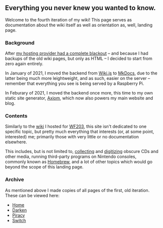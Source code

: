 ## Everything you never knew you wanted to know.

Welcome to the fourth iteration of my wiki! This page serves as documentation about the wiki itself as well as orientation as, well, landing page.

### Background

After [my hosting provider had a complete blackout](https://twitter.com/njal_la/status/1232572941516386304) – and because I had backups of the old wiki pages, but only as HTML – I decided to start from zero again entirely.

In January of 2021, I moved the backend from [Wiki.js](https://wiki.js.org/) to [MkDocs](https://www.mkdocs.org/), due to the latter being much more leightweight, and as such, easier on the server – remember that everything you see is being served by a Raspberry Pi.

In Feburary of 2021, I moved the backend once more, this time to my own static site generator, [Axiom](https://github.com/TheLastZombie/Axiom), which now also powers my main website and blog.

### Contents

Similarly to the [wiki](https://wf203.net) I hosted for [WF203](https://www.youtube.com/channel/UCdyXT4tTNlgybFpEDYpcgCQ), this site isn't dedicated to one specific topic, but pretty much everything that interests (or, at some point, interested) me; primarily those with very little or no documentation elsewhere.

This includes, but is not limited to, [collecting](https://www.discogs.com/user/roesch/collection) and [digitizing](https://archive.org/details/@roesch?tab=uploads) obscure CDs and other media, running third-party programs on Nintendo consoles, commonly known as [Homebrew](https://gbatemp.net/members/rsch.453878/), and a lot of other topics which would go beyond the scope of this landing page.

### Archive

As mentioned above I made copies of all pages of the first, old iteration. These can be viewed here:

- [Home](home.htm)
- [Darken](darken.htm)
- [Piracy](piracy.htm)
- [Switch](switch.htm)

